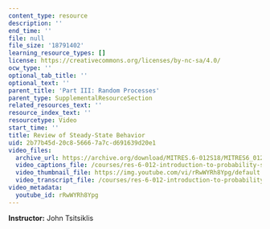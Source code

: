 ```yaml
---
content_type: resource
description: ''
end_time: ''
file: null
file_size: '18791402'
learning_resource_types: []
license: https://creativecommons.org/licenses/by-nc-sa/4.0/
ocw_type: ''
optional_tab_title: ''
optional_text: ''
parent_title: 'Part III: Random Processes'
parent_type: SupplementalResourceSection
related_resources_text: ''
resource_index_text: ''
resourcetype: Video
start_time: ''
title: Review of Steady-State Behavior
uid: 2b77b45d-20c8-5666-7a7c-d691639d20e1
video_files:
  archive_url: https://archive.org/download/MITRES.6-012S18/MITRES6_012S18_L26-03_300k.mp4
  video_captions_file: /courses/res-6-012-introduction-to-probability-spring-2018/87e150769ed3511bbeb9769e141db090_rRwWYRh8Ypg.vtt
  video_thumbnail_file: https://img.youtube.com/vi/rRwWYRh8Ypg/default.jpg
  video_transcript_file: /courses/res-6-012-introduction-to-probability-spring-2018/8024711ffd7aae5a355430827840e3b3_rRwWYRh8Ypg.pdf
video_metadata:
  youtube_id: rRwWYRh8Ypg
---
```


**Instructor:** John Tsitsiklis

